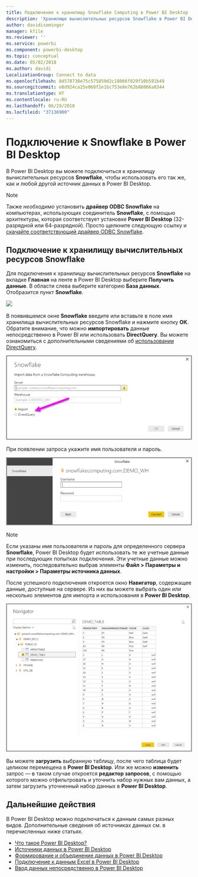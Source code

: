 ```yaml
---
title: Подключение к хранилищу Snowflake Computing в Power BI Desktop
description: 'Хранилище вычислительных ресурсов Snowflake в Power BI Desktop: простое подключение и использование'
author: davidiseminger
manager: kfile
ms.reviewer: ''
ms.service: powerbi
ms.component: powerbi-desktop
ms.topic: conceptual
ms.date: 05/02/2018
ms.author: davidi
LocalizationGroup: Connect to data
ms.openlocfilehash: 8d578738e75c575859d2c18066f029f10b591b49
ms.sourcegitcommit: e8d924ca25e060f2e1bc753e8e762b88066a0344
ms.translationtype: HT
ms.contentlocale: ru-RU
ms.lasthandoff: 06/29/2018
ms.locfileid: "37136900"
---
```

# <a name="connect-to-snowflake-in-power-bi-desktop"></a>Подключение к Snowflake в Power BI Desktop
В Power BI Desktop вы можете подключиться к хранилищу вычислительных ресурсов **Snowflake**, чтобы использовать его так же, как и любой другой источник данных в Power BI Desktop. 

> [!NOTE]
> Также *необходимо* установить **драйвер ODBC Snowflake** на компьютерах, использующих соединитель **Snowflake**, с помощью архитектуры, которая соответствует установке **Power BI Desktop** (32-разрядной или 64-разрядной). Просто щелкните следующую ссылку и [скачайте соответствующий драйвер ODBC Snowflake](http://go.microsoft.com/fwlink/?LinkID=823762).
> 
> 

## <a name="connect-to-a-snowflake-computing-warehouse"></a>Подключение к хранилищу вычислительных ресурсов Snowflake
Для подключения к хранилищу вычислительных ресурсов **Snowflake** на вкладке **Главная** на ленте в Power BI Desktop выберите **Получить данные**. В области слева выберите категорию **База данных**. Отобразится пункт **Snowflake**.

![](media/desktop-connect-snowflake/connect_snowflake_2b.png)

В появившемся окне **Snowflake** введите или вставьте в поле имя хранилища вычислительных ресурсов Snowflake и нажмите кнопку **ОК**. Обратите внимание, что можно **импортировать** данные непосредственно в Power BI или использовать **DirectQuery**. Вы можете ознакомиться с дополнительными сведениями об [использовании DirectQuery](desktop-use-directquery.md).

![](media/desktop-connect-snowflake/connect_snowflake_3.png)

При появлении запроса укажите имя пользователя и пароль.

![](media/desktop-connect-snowflake/connect_snowflake_4.png)

> [!NOTE]
> Если указаны имя пользователя и пароль для определенного сервера **Snowflake**, Power BI Desktop будет использовать те же учетные данные при последующих попытках подключения. Эти учетные данные можно изменить, последовательно выбрав элементы **Файл > Параметры и настройки > Параметры источника данных**.
> 
> 

После успешного подключения откроется окно **Навигатор**, содержащее данные, доступные на сервере. Из них вы можете выбрать один или несколько элементов для импорта и использования в **Power BI Desktop**.

![](media/desktop-connect-snowflake/connect_snowflake_5.png)

Вы можете **загрузить** выбранную таблицу, после чего таблица будет целиком перемещена в **Power BI Desktop**. Или же можно **изменить** запрос — в таком случае откроется **редактор запросов**, с помощью которого можно отфильтровать и уточнить набор нужных вам данных, а затем загрузить уточненный набор данных в **Power BI Desktop**.

## <a name="next-steps"></a>Дальнейшие действия
В Power BI Desktop можно подключаться к данным самых разных видов. Дополнительные сведения об источниках данных см. в перечисленных ниже статьях.

* [Что такое Power BI Desktop?](desktop-what-is-desktop.md)
* [Источники данных в Power BI Desktop](desktop-data-sources.md)
* [Формирование и объединение данных в Power BI Desktop](desktop-shape-and-combine-data.md)
* [Подключение к данным Excel в Power BI Desktop](desktop-connect-excel.md)   
* [Ввод данных непосредственно в Power BI Desktop](desktop-enter-data-directly-into-desktop.md)   

